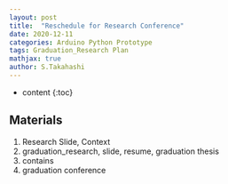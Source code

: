 ```yaml
---
layout: post
title:  "Reschedule for Research Conference"
date: 2020-12-11
categories: Arduino Python Prototype
tags: Graduation_Research Plan
mathjax: true
author: S.Takahashi
---
```


* content
{:toc}

## Materials
1. Research Slide, Context
2. graduation_research, slide, resume, graduation thesis
3. contains
4. graduation conference